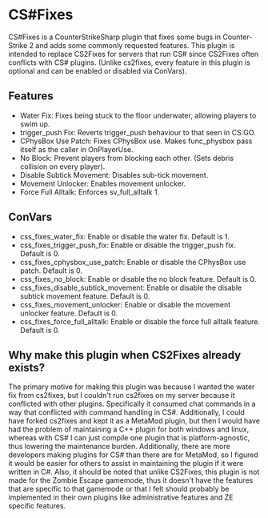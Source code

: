﻿# CS#Fixes

CS#Fixes is a CounterStrikeSharp plugin that fixes some bugs in Counter-Strike 2 and adds some commonly requested
features. This plugin is intended to replace CS2Fixes for servers that run CS# since CS2Fixes often conflicts with
CS# plugins. (Unlike cs2fixes, every feature in this plugin is optional and can be enabled or disabled via ConVars).

## Features

- Water Fix: Fixes being stuck to the floor underwater, allowing players to swim up.
- trigger_push Fix: Reverts trigger_push behaviour to that seen in CS:GO.
- CPhysBox Use Patch: Fixes CPhysBox use. Makes func_physbox pass itself as the caller in OnPlayerUse.
- No Block: Prevent players from blocking each other. (Sets debris collision on every player).
- Disable Subtick Movement: Disables sub-tick movement.
- Movement Unlocker: Enables movement unlocker.
- Force Full Alltalk: Enforces sv_full_alltalk 1.

## ConVars

- css_fixes_water_fix: Enable or disable the water fix. Default is 1.
- css_fixes_trigger_push_fix: Enable or disable the trigger_push fix. Default is 0.
- css_fixes_cphysbox_use_patch: Enable or disable the CPhysBox use patch. Default is 0.
- css_fixes_no_block: Enable or disable the no block feature. Default is 0.
- css_fixes_disable_subtick_movement: Enable or disable the disable subtick movement feature. Default is 0.
- css_fixes_movement_unlocker: Enable or disable the movement unlocker feature. Default is 0.
- css_fixes_force_full_alltalk: Enable or disable the force full alltalk feature. Default is 0.

## Why make this plugin when CS2Fixes already exists?

The primary motive for making this plugin was because I wanted the water fix from cs2fixes, but I couldn't run cs2fixes
on my server because it conflicted with other plugins. Specifically it consumed chat commands in a way that conflicted
with command handling in CS#. Additionally, I could have forked cs2fixes and kept it as a MetaMod plugin, but then I
would have had the problem of maintaining a C++ plugin for both windows and linux, whereas with CS# I can just compile
one plugin that is platform-agnostic, thus lowering the maintenance burden. Additionally, there are more developers
making plugins for CS# than there are for MetaMod, so I figured it would be easier for others to assist in maintaining
the plugin if it were written in C#. Also, it should be noted that unlike CS2Fixes, this plugin is not made for the
Zombie Escape gamemode, thus it doesn't have the features that are specific to that gamemode or that I felt should
probably be implemented in their own plugins like administrative features and ZE specific features.